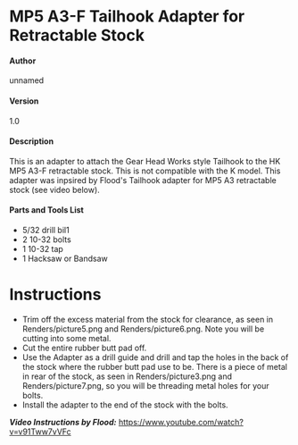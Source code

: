 # MP5 A3-F Tailhook Adapter for Retractable Stock

#### Author
unnamed

#### Version
1.0


#### Description
This is an adapter to attach the Gear Head Works style Tailhook to the HK MP5 A3-F retractable stock. This is not compatible with the K model. This adapter was inpsired by Flood's Tailhook adapter for MP5 A3 retractable stock (see video below). 

#### Parts and Tools List
* 5/32 drill bil1
* 2 10-32 bolts
* 1 10-32 tap
* 1 Hacksaw or Bandsaw

# Instructions
* Trim off the excess material from the stock for clearance, as seen in Renders/picture5.png and Renders/picture6.png. Note you will be cutting into some metal. 
* Cut the entire rubber butt pad off.
* Use the Adapter as a drill guide and drill and tap the holes in the back of the stock where the rubber butt pad use to be. There is a piece of metal in rear of the stock, as seen in Renders/picture3.png and Renders/picture7.png, so you will be threading metal holes for your bolts.
* Install the adapter to the end of the stock with the bolts.

***Video Instructions by Flood:*** https://www.youtube.com/watch?v=v91Tww7vVFc
